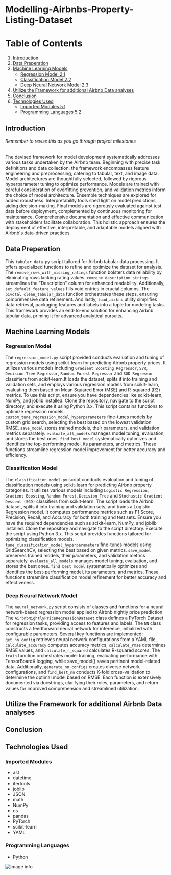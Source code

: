 # **Modelling-Airbnbs-Property-Listing-Dataset**
# Table of Contents
1. [Introduction](#introduction)
2. [Data Preperation](#section-1)
3. [Machine Learning Models](#section-2)
    - [Regression Model 2.1](#subsection-2.1)
    - [Classification Model 2.2](#subsection-2.2)
    - [Deep Neural Network Model 2.3](#subsection-2.3)
4. [Utilize the Framework for additional Airbnb Data analyses](#section-3)
5. [Conclusion](#section-4)
6. [Technologies Used](#section-5)
    - [Imported Modules 5.1](#subsection-5.1)
    - [Programming Languages 5.2](#subsection-5.2)


## Introduction
###### Remember to revise this as you go through project milestones
The devised framework for model development systematically addresses various tasks undertaken by the Airbnb team. Beginning with precise task definitions and data collection, the framework encompasses feature engineering and preprocessing, catering to tabular, text, and image data. Model architectures are thoughtfully selected, followed by rigorous hyperparameter tuning to optimize performance. Models are trained with careful consideration of overfitting prevention, and validation metrics inform the choice of model architecture. Ensemble techniques are explored for added robustness. Interpretability tools shed light on model predictions, aiding decision-making. Final models are rigorously evaluated against test data before deployment, complemented by continuous monitoring for maintenance. Comprehensive documentation and effective communication with stakeholders facilitate collaboration. This holistic approach ensures the deployment of effective, interpretable, and adaptable models aligned with Airbnb's data-driven practices.

## Data Preperation
This `tabular_data.py` script tailored for Airbnb tabular data processing. It offers specialized functions to refine and optimize the dataset for analysis. The `remove_rows_with_missing_ratings` function bolsters data reliability by eliminating rows lacking rating values. `combine_description_strings` streamlines the "Description" column for enhanced readability. Additionally, `set_default_feature_values` fills void entries in crucial columns. The `pivotal clean_tabular_data` function orchestrates these steps, ensuring comprehensive data refinement. And lastly, `load_airbnb` utility simplifies data retrieval, packaging features and labels into a tuple for modeling tasks. This framework provides an end-to-end solution for enhancing Airbnb tabular data, priming it for advanced analytical pursuits.

## Machine Learning Models

### Regression Model
The `regression_model.py` script provided conducts evaluation and tuning of regression models using scikit-learn for predicting Airbnb property prices. It utilizes various models including `Gradient Boosting Regressor`, `SVR`, `Decision Tree Regressor`, `Random Forest Regressor` and `SGD Regressor` classifiers from scikit-learn.It loads the dataset, splits it into training and validation sets, and employs various regression models from scikit-learn, evaluating them based on Mean Squared Error (MSE) and R-squared (R2) metrics. To use this script, ensure you have dependencies like scikit-learn, NumPy, and joblib installed. Clone the repository, navigate to the script directory, and execute it using Python 3.x. This script contains functions to optimize regression models. `custom_tune_regression_model_hyperparameters` fine-tunes models by custom grid search, selecting the best based on the lowest validation RMSE. `save_model` stores trained models, their parameters, and validation metrics separately. `evaluate_all_models` manages model tuning, evaluation, and stores the best ones. `find_best_model` systematically optimizes and identifies the top-performing model, its parameters, and metrics. These functions streamline regression model improvement for better accuracy and efficiency.

### Classification Model
The `classification_model.py` script conducts evaluation and tuning of classification models using scikit-learn for predicting Airbnb property categories. It utilizes various models including `Logistic Regression`, `Gradient Boosting`, `Random Forest`, `Decision Tree` and `Stochastic Gradient Descent (SGD)` classifiers from scikit-learn. The script loads the Airbnb dataset, splits it into training and validation sets, and trains a Logistic Regression model. It computes performance metrics such as F1 Score, Precision, Recall, and Accuracy for both training and test sets. Ensure you have the required dependencies such as scikit-learn, NumPy, and joblib installed. Clone the repository and navigate to the script directory. Execute the script using Python 3.x. This script provides functions tailored for optimizing classification models. `tune_classification_model_hyperparameters` fine-tunes models using GridSearchCV, selecting the best based on given metrics. `save_model` preserves trained models, their parameters, and validation metrics separately. `evaluate_all_models` manages model tuning, evaluation, and stores the best ones. `find_best_model` systematically optimizes and identifies the best-performing model, its parameters, and metrics. These functions streamline classification model refinement for better accuracy and effectiveness.

### Deep Neural Network Model
The `neural_network.py` script consists of classes and functions for a neural network-based regression model applied to Airbnb nightly price prediction. The `AirbnbNightlyPriceRegressionDataset` class defines a PyTorch Dataset for regression tasks, providing access to features and labels. The `NN` class constructs a feedforward neural network for inference, initialized with configurable parameters. Several key functions are implemented: `get_nn_config` retrieves neural network configurations from a YAML file, `calculate_accuracy` computes accuracy metrics, `calculate_rmse` determines RMSE values, and `calculate_r_squared` calculates R-squared scores. The `train` function orchestrates model training, evaluating performance with TensorBoardX logging, while save_model() saves pertinent model-related data. Additionally, `generate_nn_configs` creates diverse network configurations, and `find_best_nn` conducts K-fold cross-validation to determine the optimal model based on RMSE. Each function is extensively documented via docstrings, clarifying their roles, parameters, and return values for improved comprehension and streamlined utilization.

## Utilize the Framework for additional Airbnb Data analyses

## Conclusion 

## Technologies Used

### Imported Modules
- ast
- datetime
- itertools
- joblib
- JSON
- math
- NumPy 
- os
- pandas
- PyTorch
- scikit-learn
- YAML

### Programming Languages
- Python


![image info](/pictures/nn.svg)